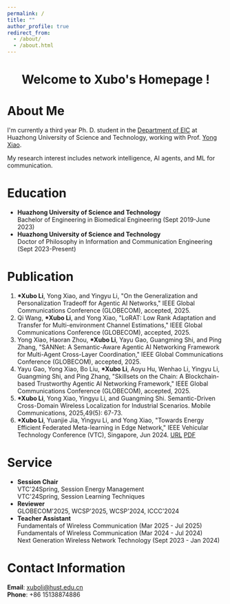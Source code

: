 ```yaml
---
permalink: /
title: ""
author_profile: true
redirect_from: 
  - /about/
  - /about.html
---
```


<div style="text-align: center;">
  <h1>Welcome to Xubo's Homepage !</h1>
</div>

About Me
======
I'm currently a third year Ph. D. student in the [Department of EIC](https://ei.hust.edu.cn/) at Huazhong University of Science and Technology, working with Prof. [Yong Xiao](https://sites.google.com/site/xyong2007/home).<br>

My research interest includes network intelligence, AI agents, and ML for communication.

Education
======
- <strong>Huazhong University of Science and Technology</strong><br>
  Bachelor of Engineering in Biomedical Engineering (Sept 2019-June 2023)
- <strong>Huazhong University of Science and Technology</strong><br>
  Doctor of Philosophy in Information and Communication Engineering (Sept 2023-Present)

Publication
======
1. <strong>*Xubo Li</strong>, Yong Xiao, and Yingyu Li, "On the Generalization and Personalization Tradeoff for Agentic AI Networks," IEEE Global Communications Conference (GLOBECOM), accepted, 2025.
1. Qi Wang, <strong>*Xubo Li</strong>, and Yong Xiao, "LoRAT: Low Rank Adaptation and Transfer for Multi-environment Channel Estimations," IEEE Global Communications Conference (GLOBECOM), accepted, 2025.
1. Yong Xiao, Haoran Zhou, <strong>*Xubo Li</strong>, Yayu Gao, Guangming Shi, and Ping Zhang, "SANNet: A Semantic-Aware Agentic AI Networking Framework for Multi-Agent Cross-Layer Coordination," IEEE Global Communications Conference (GLOBECOM), accepted, 2025.
1. Yayu Gao, Yong Xiao, Bo Liu, <strong>*Xubo Li</strong>, Aoyu Hu, Wenhao Li, Yingyu Li, Guangming Shi, and Ping Zhang, "Skillsets on the Chain: A Blockchain-based Trustworthy Agentic AI Networking Framework," IEEE Global Communications Conference (GLOBECOM), accepted, 2025.
1. <strong>*Xubo Li</strong>, Yong Xiao, Yingyu Li, and Guangming Shi. Semantic-Driven Cross-Domain Wireless Localization for Industrial Scenarios. Mobile Communications, 2025,49(5): 67-73.
1. <strong>*Xubo Li</strong>, Yuanjie Jia, Yingyu Li, and Yong Xiao, "Towards Energy Efficient Federated Meta-learning in Edge Network," IEEE Vehicular Technology Conference (VTC), Singapore, Jun 2024. [URL](https://ieeexplore.ieee.org/document/10683432) [PDF](https://ieeexplore.ieee.org/stamp/stamp.jsp?tp=&arnumber=10683432)



Service
======
- <strong>Session Chair</strong><br>
  VTC'24Spring, Session Energy Management<br>
  VTC'24Spring, Session Learning Techniques
- <strong>Reviewer</strong><br>
  GLOBECOM'2025, WCSP'2025, WCSP'2024, ICCC'2024
- <strong>Teacher Assistant</strong><br>
  Fundamentals of Wireless Communication (Mar 2025 - Jul 2025)<br>
  Fundamentals of Wireless Communication (Mar 2024 - Jul 2024)<br>
  Next Generation Wireless Network Technology (Sept 2023 - Jan 2024)


Contact Information
======
<strong>Email</strong>: xuboli@hust.edu.cn<br>
<strong>Phone</strong>: +86 15138874886
